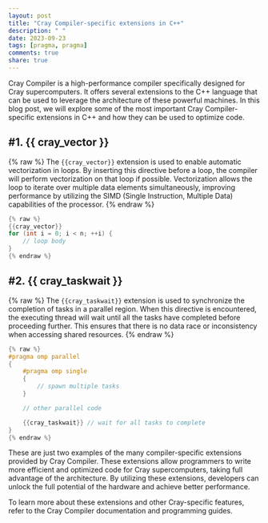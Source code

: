 ```yaml
---
layout: post
title: "Cray Compiler-specific extensions in C++"
description: " "
date: 2023-09-23
tags: [pragma, pragma]
comments: true
share: true
---
```


Cray Compiler is a high-performance compiler specifically designed for Cray supercomputers. It offers several extensions to the C++ language that can be used to leverage the architecture of these powerful machines. In this blog post, we will explore some of the most important Cray Compiler-specific extensions in C++ and how they can be used to optimize code.

## #1. \{\{ cray\_vector \}\}
{% raw %}
The `{{cray_vector}}` extension is used to enable automatic vectorization in loops. By inserting this directive before a loop, the compiler will perform vectorization on that loop if possible. Vectorization allows the loop to iterate over multiple data elements simultaneously, improving performance by utilizing the SIMD (Single Instruction, Multiple Data) capabilities of the processor.
{% endraw %}

```cpp
{% raw %}
{{cray_vector}}
for (int i = 0; i < n; ++i) {
    // loop body
}
{% endraw %}
```

## #2. \{\{ cray\_taskwait \}\}

{% raw %}
The `{{cray_taskwait}}` extension is used to synchronize the completion of tasks in a parallel region. When this directive is encountered, the executing thread will wait until all the tasks have completed before proceeding further. This ensures that there is no data race or inconsistency when accessing shared resources.
{% endraw %}
```cpp
{% raw %}
#pragma omp parallel
{
    #pragma omp single
    {
        // spawn multiple tasks
    }

    // other parallel code

    {{cray_taskwait}} // wait for all tasks to complete
}
{% endraw %}
```

These are just two examples of the many compiler-specific extensions provided by Cray Compiler. These extensions allow programmers to write more efficient and optimized code for Cray supercomputers, taking full advantage of the architecture. By utilizing these extensions, developers can unlock the full potential of the hardware and achieve better performance.

To learn more about these extensions and other Cray-specific features, refer to the Cray Compiler documentation and programming guides.